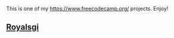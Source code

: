 This is one of my https://www.freecodecamp.org/ projects. Enjoy!
## [Royalsgi](https://eryscode7.github.io/landing-page/)